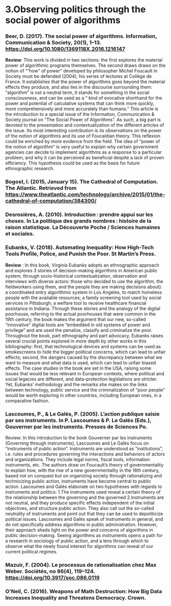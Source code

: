 # 3.Observing politics through the social power of algorithms

### Beer, D. (2017). The social power of algorithms. Information, Communication & Society, 20(1), 1–13. https://doi.org/10.1080/1369118X.2016.1216147

**Review**: 
This work is divided in two sections: the first explores the material power of algorithmic programs themselves. The second draws draws on the notion of ““how” of power” developed by philosopher Michel Foucault in Society must be defended (2004), his series of lectures at Collège de France. It establishes that the power of algorithms goes beyond the material effects they produce, and also lies in the discourse surrounding them: “algorithm” is not a neutral term, it stands for something in the social consciousness, and can be used as a “ kind of evocative shorthand for the power and potential of calculative systems that can think more quickly, more comprehensively and more accurately than humans.”
This article is the introduction to a special issue of the Information, Communication & Society journal on “The Social Power of Algorithms”. As such, a big part is devoted to the presentation and contextualization of the different articles of the issue. Its most interesting contribution is its observations on the power of the notion of algorithms and its use of Foucaldian theory. This reflexion could be enriched by more evidence from the field.
The idea of “power of the notion of algorithm” is very useful to explain why certain government agencies can decide to implement algorithms as a response to a particular problem, and why it can be perceived as beneficial despite a lack of proven efficiency. This hypothesis could be used as the basis for future ethnographic research.

### Bogost, I. (2015, January 15). The Cathedral of Computation. The Atlantic. Retrieved from https://www.theatlantic.com/technology/archive/2015/01/the-cathedral-of-computation/384300/

### Desrosières, A. (2010). Introduction : prendre appui sur les choses. In La politique des grands nombres : histoire de la raison statistique. La Découverte Poche / Sciences humaines et sociales.

### Eubanks, V. (2018). Automating Inequality: How High-Tech Tools Profile, Police, and Punish the Poor. St Martin’s Press.

**Review** : In this book, Virginia Eubanks adopts an ethnographic approach and explores 3 stories of decision-making algorithms in American public system, through socio-historical contextualization, observation and interviews with diverse actors: those who decided to use the algorithm, the fieldworkers using them, and the people they are making decisions about): a coordinated entry algorithmic system in Los Angeles, to match homeless people with the available resources; a family screening tool used by social services in Pittsburgh; a welfare tool to receive healthcare financial assistance in Indiana.
Through these stories and the analogy of the digital poorhouse, referring to the actual poorhouses that were common in the 19th century, the book makes the argument that our new, so-called “innovative” digital tools are “embedded in old systems of power and privilege” and are used the penalize, classify and criminalize the poor.
Throughout the book, part ethnography and part advocacy, Eubanks raises several crucial points explored in more depth by other works in this bibliography: first, that technological devices and systems can be used as smokescreens to hide the bigger political concerns, which can lead to unfair effects; second, the dangers caused by the discrepancy between what we want to measure and what data is used, which can lead to unfair biased effects. 
The case studies in the book are set in the USA, raising some issues that would be less relevant in European contexts, where political and social legacies are different, and data-protection legislations are stricter. Yet, Eubanks’ methodology and the remarks she makes on the links between technology, public service and the criminalization of “poor people” would be worth exploring in other countries, including European ones, in a comparative fashion.

### Lascoumes, P., & Le Galès, P. (2005). L’action publique saisie par ses instruments. In P. Lascoumes & P. Le Galès (Eds.), Gouverner par les instruments. Presses de Sciences Po.

Review: In this introduction to the book Gouverner par les instruments (Governing through instruments), Lascoumes and Le Galès focus on “instruments of public action”. Instruments are understood as “institutions”, i.e. rules and procedures governing the interactions and behaviors of actors and organizations. They include legal norms, fiscal tools, information instruments, etc.
The authors draw on Foucault’s theory of governmentality to explain how, with the rise of a new governmentality in the 16th century, based not on conquest but on organizing society through rationalizing and technicizing public action, instruments have become central to public action. Lascoumes and Galès elaborate on two hypotheses with regards to instruments and politics:
1.The instruments used reveal a certain theory of the relationship between the governing and the governed
2.Instruments are not neutral, and they produce specific effects independent of the initial objectives, and structure public action.
They also call out the so-called neutrality of instruments and point out that they can be used to depoliticize political issues. 
Lascoumes and Galès speak of instruments in general, and do not specifically address algorithms in public administration. However, their approach sheds light on the power and concerns of algorithms in public decision-making. Seeing algorithms as instruments opens a path for a research in sociology of public action, and a lens through which to observe what the newly found interest for algorithms can reveal of our current political regimes.

### Mazuir, F. (2004). Le processus de rationalisation chez Max Weber. Sociétés, no 86(4), 119–124. https://doi.org/10.3917/soc.086.0119

### O’Neil, C. (2016). Weapons of Math Destruction: How Big Data Increases Inequality and Threatens Democracy. Crown.
